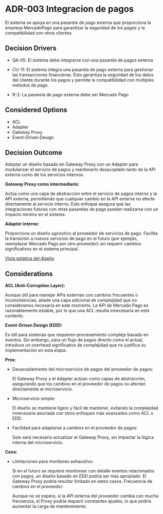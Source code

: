 # ADR-003 Integracion de pagos
El sistema se apoya en una pasarela de pago externa que
proporciona la empresa MercadoPago para garantizar la seguridad de los pagos y la
compatibilidad con otros clientes

## Decision Drivers

- QA-05: El sistema debe integrarse con una pasarela de pagos externa

- CU-11: El sistema integra una pasarela de pago externa para gestionar las transacciones financieras. Esto garantiza la seguridad de los datos del cliente durante los pagos y permite la compatibilidad con múltiples métodos de pago.

- R-2: La pasarela de pago externa debe ser Mercado Pago


## Considered Options

- ACL 
- Adapter
- Gateway Proxy
- Event-Driven Design



## Decision Outcome

Adoptar un diseño basado en Gateway Proxy con un Adapter para modularizar el servicio de pagos y mantenerlo desacoplado tanto de la API externa como de los servicios internos.

**Gateway Proxy como intermediario:**

Actúa como una capa de abstracción entre el servicio de pagos interno y la API externa, permitiendo que cualquier cambio en la API externa no afecte directamente al servicio interno.
Este enfoque asegura que las integraciones futuras con otras pasarelas de pago puedan realizarse con un impacto mínimo en el sistema.

**Adapter interno:**

Proporciona un diseño agnóstico al proveedor de servicios de pago.
Facilita la transición a nuevos servicios de pago en el futuro (por ejemplo, reemplazar Mercado Pago por otro proveedor) sin requerir cambios significativos en el sistema principal.

[Vista estatica del diseño](./imagenes/ADR-004-vista-estatica-pagos.md)

##  Considerations

**ACL (Anti-Corruption Layer):**

Aunque útil para manejar APIs externas con cambios frecuentes o inconsistencias, añade una capa adicional de complejidad que no consideramos necesaria en este momento.
La API de Mercado Pago es razonablemente estable, por lo que una ACL resulta innecesaria en este contexto.

**Event-Driven Design (EDD):**

Es útil para sistemas que requieren procesamiento complejo basado en eventos.
Sin embargo, para un flujo de pagos directo como el actual, introduce un overhead significativo de complejidad que no justifica su implementación en esta etapa.

**Pros:**
- Desacoplamiento del microservicio de pagos del proveedor de pagos:

  El Gateway Proxy y el Adapter actúan como capas de abstracción, asegurando que los cambios en el proveedor de pagos no afecten directamente al microservicio.

- Microservicio simple:

  El diseño se mantiene ligero y fácil de mantener, evitando la complejidad innecesaria asociada con otros enfoques más avanzados como ACL o EDD.

- Facilidad para adaptarse a cambios en el proveedor de pagos:

  Solo será necesario actualizar el Gateway Proxy, sin impactar la lógica interna del microservicio.

**Cons:**
- Limitaciones para monitoreo exhaustivo:

  Si en el futuro se requiere monitorear con detalle eventos relacionados con pagos, un diseño basado en EDD podría ser más apropiado. El Gateway Proxy podría resultar limitado en estos casos.
  Frecuencia de cambios en el proveedor:

  Aunque no se espera, si la API externa del proveedor cambia con mucha frecuencia, el Proxy podría requerir constantes ajustes, lo que podría aumentar la carga de mantenimiento.




